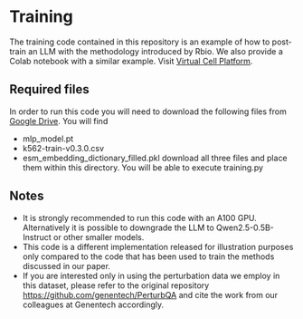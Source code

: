 # Training
The training code contained in this repository is an example of how to post-train an LLM with the methodology introduced by Rbio. We also provide a Colab notebook with a similar example. Visit [Virtual Cell Platform](https://virtualcellmodels.cziscience.com).

## Required files
In order to run this code you will need to download the following files from [Google Drive](https://drive.google.com/drive/folders/1RSrnjTxikjrvZfKfOfUHti5Jwih-xLdw?usp=drive_link).
You will find
- mlp_model.pt
- k562-train-v0.3.0.csv
- esm_embedding_dictionary_filled.pkl
download all three files and place them within this directory. You will be able to execute training.py

## Notes
- It is strongly recommended to run this code with an A100 GPU. Alternatively it is possible to downgrade the LLM to Qwen2.5-0.5B-Instruct or other smaller models.
- This code is a different implementation released for illustration purposes only compared to the code that has been used to train the methods discussed in our paper. 
- If you are interested only in using the perturbation data we employ in this dataset, please refer to the original repository https://github.com/genentech/PerturbQA and cite the work from our colleagues at Genentech accordingly.